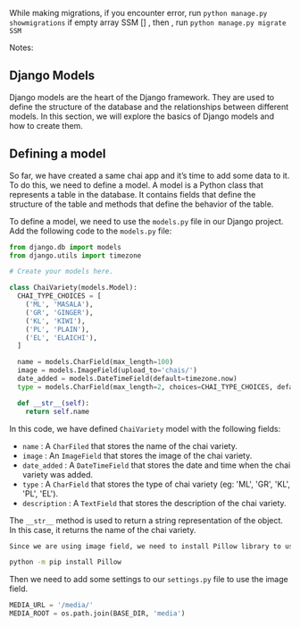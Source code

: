 While making migrations, if you encounter error, 
run `python manage.py showmigrations` if empty array SSM [] , then , 
run `python manage.py migrate SSM` 


Notes:
## Django Models
Django models are the heart of the Django framework. They are used to define the structure of the database and the relationships between different models. In this section, we will explore the basics of Django models and how to create them.

## Defining a model 
So far, we have created a same chai app and it’s time to add some data to it. To do this, we need to define a model. A model is a Python class that represents a table in the database. It contains fields that define the structure of the table and methods that define the behavior of the table.            

To define a model, we need to use the `models.py` file in our Django project. Add the following code to the `models.py` file:

```python
from django.db import models
from django.utils import timezone

# Create your models here.

class ChaiVariety(models.Model):
  CHAI_TYPE_CHOICES = [
    ('ML', 'MASALA'),
    ('GR', 'GINGER'),
    ('KL', 'KIWI'),
    ('PL', 'PLAIN'),
    ('EL', 'ELAICHI'),
  ]

  name = models.CharField(max_length=100)
  image = models.ImageField(upload_to='chais/')
  date_added = models.DateTimeField(default=timezone.now)
  type = models.CharField(max_length=2, choices=CHAI_TYPE_CHOICES, default='ML')

  def __str__(self):
    return self.name
```

In this code, we have defined `ChaiVariety` model with the following fields: 
* `name` : A `CharFiled` that stores the name of the chai variety. 
* `image` : An `ImageField` that stores the image of the chai variety. 
* `date_added` : A `DateTimeField` that stores the date and time when the chai variety was added. 
* `type` : A `CharField` that stores the type of chai variety (eg: 'ML', 'GR', 'KL', 'PL', 'EL').
* `description` : A `TextField` that stores the description of the chai variety. 

The `__str__` method is used to return a string representation of the object. In this case, it returns the name of the chai variety. 

```markdown
Since we are using image field, we need to install Pillow library to use it. 
```

```bash
python -m pip install Pillow
```

Then we need to add some settings to our `settings.py` file to use the image field. 

```settings.py
MEDIA_URL = '/media/'
MEDIA_ROOT = os.path.join(BASE_DIR, 'media')
```